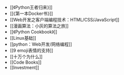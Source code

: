 - [[《Python王者归来》]]
- [[《第一本Docker书》]]
- [[Web开发之客户端编程技术：HTML/CSS/JavaScript]]
- [[漫画算法：小灰的算法之旅]]
- [[《Python Cookbook》]]
- [[Linux基础]]
- [[python：Web开发/网络编程]]
- [[9 emoji表情的支持]]
- [[十万个为什么]]
- [[Code Books]]
- [[Investment]]